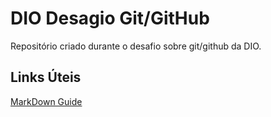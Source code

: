 # DIO Desagio Git/GitHub
Repositório criado durante o desafio sobre git/github da DIO.

## Links Úteis
[MarkDown Guide](https://www.markdownguide.org/basic-syntax/)
